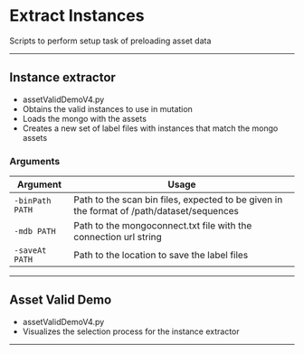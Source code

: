 # Extract Instances

Scripts to perform setup task of preloading asset data

---

## Instance extractor

- assetValidDemoV4.py
- Obtains the valid instances to use in mutation
- Loads the mongo with the assets
- Creates a new set of label files with instances that match the mongo assets

### Arguments
| Argument | Usage |
| ----- | ------------ |
| ```-binPath PATH``` | Path to the scan bin files, expected to be given in the format of /path/dataset/sequences |
| ```-mdb PATH``` | Path to the mongoconnect.txt file with the connection url string |
| ```-saveAt PATH``` | Path to the location to save the label files |

---

## Asset Valid Demo

- assetValidDemoV4.py
- Visualizes the selection process for the instance extractor 

---



